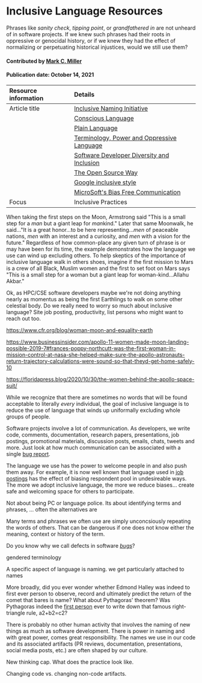# Inclusive Language Resources
<!--deck text start-->
Phrases like *sanity check*,  *tipping point*, or *grandfathered in* are not unheard of in software projects.
If we knew such phrases had their roots in oppressive or genocidal history, or if we knew they had the effect of normalizing or perpetuating historical injustices, would we still use them?
<!--deck text end-->

#### Contributed by [Mark C. Miller](https://github.com/markcmiller86 "Mark C. Miller GitHub Profile")
#### Publication date: October 14, 2021

Resource information | Details
:--- | :--- 
Article title  | [Inclusive Naming Initiative](https://inclusivenaming.org)
&nbsp; | [Conscious Language](https://github.com/conscious-lang/conscious-lang-docs)
&nbsp; | [Plain Language](https://www.plainlanguage.gov/)
&nbsp; | [Terminology, Power and Oppressive Language](https://tools.ietf.org/id/draft-knodel-terminology-00.html)
&nbsp; | [Software Developer Diversity and Inclusion](https://sddiproject.org/)
&nbsp; | [The Open Source Way](https://www.theopensourceway.org/)
&nbsp; | [Google inclusive style](https://developers.google.com/style/inclusive-documentation)
&nbsp; | [MicroSoft's Bias Free Communication](https://docs.microsoft.com/en-us/style-guide/bias-free-communication)
Focus | Inclusive Practices

When taking the first steps on the Moon, Armstrong said "This is a small step for a *man* but a giant leap for *man*kind."
Later that same Moonwalk, he said..."It is a great honor...to be here representing...*men* of peaceable nations, *men* with an interest and a curiosity, and *men* with a vision for the future."
Regardless of how common-place any given turn of phrase is or may have been for its time, the example demonstrates how the language we use can wind up excluding others.
To help skeptics of the importance of inclusive language walk in others shoes, imagine if the first mission to Mars is a crew of all Black, Muslim women and the first to set foot on Mars says "This is a small step for a woman but a giant leap for woman-kind...Allahu Akbar."

Ok, as HPC/CSE software developers maybe we're not doing anything nearly as momentus as being the first Earthlings to walk on some other celestial body.
Do we really need to worry so much about inclusive language?
Site job posting, productivity, list persons who might want to reach out too.



https://www.cfr.org/blog/woman-moon-and-equality-earth





https://www.businessinsider.com/apollo-11-women-made-moon-landing-possible-2019-7#frances-poppy-northcutt-was-the-first-woman-in-mission-control-at-nasa-she-helped-make-sure-the-apollo-astronauts-return-trajectory-calculations-were-sound-so-that-theyd-get-home-safely-10

https://floridapress.blog/2020/10/30/the-women-behind-the-apollo-space-suit/

While we recognize that there are sometimes no words that will be found acceptable to literally *every* individual, the goal of inclusive language is to reduce the use of language that winds up uniformally excluding whole groups of people.

Software projects involve a lot of communication.
As developers, we write code, comments, documentation, research papers, presentations, job postings, promotional materials, discussion posts, emails, chats, tweets and more.
Just look at how much communication can be associated with a single [bug report](https://github.com/visit-dav/visit/issues/4908).

The language we use has the power to welcome people in and also push them away.
For example, it is now well known that language used in [job postings](https://www.mya.com/blog/unconscious-bias-in-job-descriptions/) has the effect of biasing respondent pool in undesireable ways. 
The more we adopt inclusive language, the more we reduce biases... create safe and welcoming space for others to participate.

Not about being PC or language police.
Its about identifying terms and phrases, ... often the alternatives are

Many terms and phrases we often use are simply unconcsiously repeating the words of others.
That can be dangerous if one does not know either the meaning, context or history of the term.

Do you know why we call defects in software [*bugs*](https://en.wikipedia.org/wiki/Software_bug#History)?

gendered terminology

A specific aspect of language is naming.
we get particularly attached to names


More broadly, did you ever wonder whether Edmond Halley was indeed to first ever person to observe, record and ultimately predict the return of the comet that bares is name?
What about Pythagoras' theorem?
Was Pythagoras indeed the [first person](https://en.wikipedia.org/wiki/Pythagoras#In_mathematics) ever to write down that famous right-triangle rule, a2+b2=c2?

There is probably no other human activity that involves the naming of new things as much as software development.
There is power in naming and with great power, comes great responsibility.
The names we use in our code and its associated artifacts (PR reviews, documentation, presentations, social media posts, etc.) are often shaped by our culture.

New thinking cap. What does the practice look like. 

Changing code vs. changing non-code artifacts.
